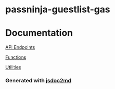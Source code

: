 # passninja-guestlist-gas

# Documentation

[API Endpoints](docs/API.md)

[Functions](docs/FUNCTIONS.md)

[Utilities](docs/UTILS.md)

### Generated with [jsdoc2md](https://github.com/jsdoc2md/jsdoc-to-markdown/wiki/Create-a-README-template)